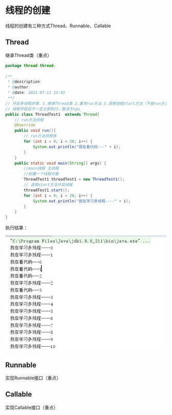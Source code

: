 # 线程的创建

线程的创建有三种方式Thread、Runnable、Callable

## Thread

继承Thread类（重点）

```java
package thread.thread;

/**
 * @description:
 * @author: 
 * @date: 2021-07-11 13:43
 **/
// 开启多线程步骤，1.继承Thread类 2.重写run方法 3.调用线程start方法（不是run方法）
// 线程开启后不一定立即执行，取决于cpu
public class ThreadTest1  extends Thread{
    // run方法线程
    @Override
    public void run(){
        // run方法线程体
        for (int i = 0; i < 20; i++) {
            System.out.println("我在看代码---" + i);
        }
    }
    public static void main(String[] args) {
        //main线程 主线程
        //创建一个线程对象
        ThreadTest1 threadTest1 = new ThreadTest1();
        // 调用start方法开启线程
        threadTest1.start();
        for (int i = 0; i < 20; i++) {
            System.out.println("我在学习多线程----" + i);
        }
    }
}

```

执行结果：

![执行结果](https://github.com/JianboMin/hello-word/blob/main/java/阶段一/多线程/image-20210713000827680.jpg)

## Runnable

实现Runnable接口（重点）



## Callable

实现Callable接口（重点）



